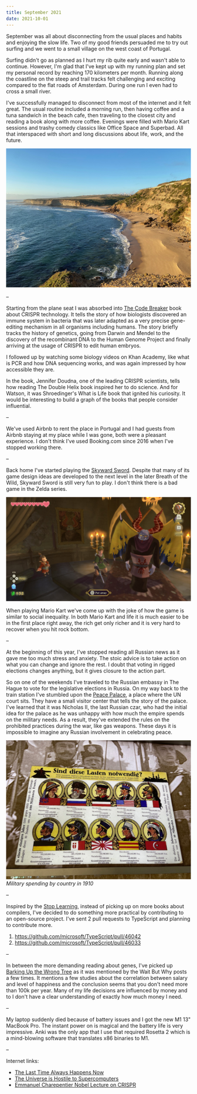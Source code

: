 ```yaml
---
title: September 2021
date: 2021-10-01
---
```


September was all about disconnecting from the usual places and habits and enjoying the slow life. Two of my good friends persuaded me to try out surfing and we went to a small village on the west coast of Portugal.

Surfing didn't go as planned as I hurt my rib quite early and wasn't able to continue. However, I'm glad that I've kept up with my running plan and set my personal record by reaching 170 kilometers per month. Running along the coastline on the steep and trail tracks felt challenging and exciting compared to the flat roads of Amsterdam. During one run I even had to cross a small river.

I've successfully managed to disconnect from most of the internet and it felt great. The usual routine included a morning run, then having coffee and a tuna sandwich in the beach cafe, then traveling to the closest city and reading a book along with more coffee. Evenings were filled with Mario Kart sessions and trashy comedy classics like Office Space and Superbad. All that interspaced with short and long discussions about life, work, and the future.

![Portugal beach](portugal-beach.jpg)

–

Starting from the plane seat I was absorbed into [The Code Breaker](https://en.wikipedia.org/wiki/The_Code_Breaker) book about CRISPR technology. It tells the story of how biologists discovered an immune system in bacteria that was later adapted as a very precise gene-editing mechanism in all organisms including humans. The story briefly tracks the history of genetics, going from Darwin and Mendel to the discovery of the recombinant DNA to the Human Genome Project and finally arriving at the usage of CRISPR to edit human embryos.

I followed up by watching some biology videos on Khan Academy, like what is PCR and how DNA sequencing works, and was again impressed by how accessible they are.

In the book, Jennifer Doudna, one of the leading CRISPR scientists, tells how reading The Double Helix book inspired her to do science. And for Watson, it was Shroedinger's What is Life book that ignited his curiosity. It would be interesting to build a graph of the books that people consider influential.

–

We've used Airbnb to rent the place in Portugal and I had guests from Airbnb staying at my place while I was gone, both were a pleasant experience. I don't think I've used Booking.com since 2016 when I've stopped working there.

–

Back home I've started playing the [Skyward Sword](https://en.wikipedia.org/wiki/The_Legend_of_Zelda:_Skyward_Sword_HD). Despite that many of its game design ideas are developed to the next level in the later Breath of the Wild, Skyward Sword is still very fun to play. I don't think there is a bad game in the Zelda series.

![Skyward Sword](skyward-sword.jpg)

When playing Mario Kart we've come up with the joke of how the game is similar to social inequality. In both Mario Kart and life it is much easier to be in the first place right away, the rich get only richer and it is very hard to recover when you hit rock bottom.

–

At the beginning of this year, I've stopped reading all Russian news as it gave me too much stress and anxiety. The stoic advice is to take action on what you can change and ignore the rest. I doubt that voting in rigged elections changes anything, but it gives closure to the action part.

So on one of the weekends I've traveled to the Russian embassy in The Hague to vote for the legislative elections in Russia. On my way back to the train station I've stumbled upon the [Peace Palace](https://en.wikipedia.org/wiki/Peace_Palace), a place where the UN court sits. They have a small visitor center that tells the story of the palace. I've learned that it was Nicholas II, the last Russian czar, who had the initial idea for the palace as he was unhappy with how much the empire spends on the military needs. As a result, they've extended the rules on the prohibited practices during the war, like gas weapons. These days it is impossible to imagine any Russian involvement in celebrating peace.

![Military spending](military-spending.jpg)
_Military spending by country in 1910_

–

Inspired by the [Stop Learning](https://www.nashvail.me/blog/stop-learning), instead of picking up on more books about compilers, I've decided to do something more practical by contributing to an open-source project. I've sent 2 pull requests to TypeScript and planning to contribute more.

1. https://github.com/microsoft/TypeScript/pull/46042
2. https://github.com/microsoft/TypeScript/pull/46033

–

In between the more demanding reading about genes, I've picked up [Barking Up the Wrong Tree](https://www.goodreads.com/book/show/31706504-barking-up-the-wrong-tree) as it was mentioned by the Wait But Why posts a few times. It mentions a few studies about the correlation between salary and level of happiness and the conclusion seems that you don't need more than 100k per year. Many of my life decisions are influenced by money and to I don't have a clear understanding of exactly how much money I need.

–

My laptop suddenly died because of battery issues and I got the new M1 13" MacBook Pro. The instant power on is magical and the battery life is very impressive. Anki was the only app that I use that required Rosetta 2 which is a mind-blowing software that translates x86 binaries to M1.

–

Internet links:

- [The Last Time Always Happens Now](https://www.raptitude.com/2021/09/the-last-time-always-happens-now/)
- [The Universe is Hostile to Supercomputers](https://www.youtube.com/watch?v=AaZ_RSt0KP8)
- [Emmanuel Charepentier Nobel Lecture on CRISPR](https://www.youtube.com/watch?v=AaZ_RSt0KP8)
